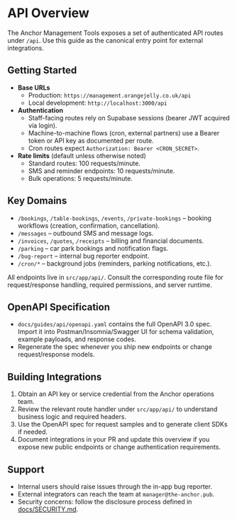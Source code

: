 # API Overview

The Anchor Management Tools exposes a set of authenticated API routes under `/api`. Use this guide as the canonical entry point for external integrations.

## Getting Started
- **Base URLs**
  - Production: `https://management.orangejelly.co.uk/api`
  - Local development: `http://localhost:3000/api`
- **Authentication**
  - Staff-facing routes rely on Supabase sessions (bearer JWT acquired via login).
  - Machine-to-machine flows (cron, external partners) use a Bearer token or API key as documented per route.
  - Cron routes expect `Authorization: Bearer <CRON_SECRET>`.
- **Rate limits** (default unless otherwise noted)
  - Standard routes: 100 requests/minute.
  - SMS and reminder endpoints: 10 requests/minute.
  - Bulk operations: 5 requests/minute.

## Key Domains
- `/bookings`, `/table-bookings`, `/events`, `/private-bookings` – booking workflows (creation, confirmation, cancellation).
- `/messages` – outbound SMS and message logs.
- `/invoices`, `/quotes`, `/receipts` – billing and financial documents.
- `/parking` – car park bookings and notification flags.
- `/bug-report` – internal bug reporter endpoint.
- `/cron/*` – background jobs (reminders, parking notifications, etc.).

All endpoints live in `src/app/api/`. Consult the corresponding route file for request/response handling, required permissions, and server runtime.

## OpenAPI Specification
- `docs/guides/api/openapi.yaml` contains the full OpenAPI 3.0 spec. Import it into Postman/Insomnia/Swagger UI for schema validation, example payloads, and response codes.
- Regenerate the spec whenever you ship new endpoints or change request/response models.

## Building Integrations
1. Obtain an API key or service credential from the Anchor operations team.
2. Review the relevant route handler under `src/app/api/` to understand business logic and required headers.
3. Use the OpenAPI spec for request samples and to generate client SDKs if needed.
4. Document integrations in your PR and update this overview if you expose new public endpoints or change authentication requirements.

## Support
- Internal users should raise issues through the in-app bug reporter.
- External integrators can reach the team at `manager@the-anchor.pub`.
- Security concerns: follow the disclosure process defined in [docs/SECURITY.md](../../SECURITY.md).
